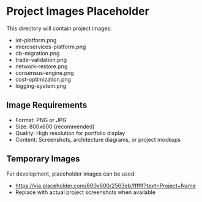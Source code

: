 # Project Images Placeholder

This directory will contain project images:

- iot-platform.png
- microservices-platform.png 
- db-migration.png
- trade-validation.png
- network-restore.png
- consensus-engine.png
- cost-optimization.png
- logging-system.png

## Image Requirements

- Format: PNG or JPG
- Size: 800x600 (recommended)
- Quality: High resolution for portfolio display
- Content: Screenshots, architecture diagrams, or project mockups

## Temporary Images

For development, placeholder images can be used:
- https://via.placeholder.com/800x600/2563eb/ffffff?text=Project+Name
- Replace with actual project screenshots when available
